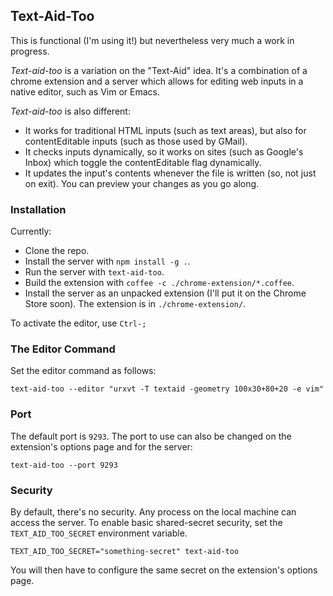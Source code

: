 ## Text-Aid-Too

This is functional (I'm using it!) but nevertheless very much a work in progress.

*Text-aid-too* is a variation on the "Text-Aid" idea.  It's a combination of a
chrome extension and a server which allows for editing web inputs in a native
editor, such as Vim or Emacs.

*Text-aid-too* is also different:
- It works for traditional HTML inputs (such as text areas), but also for
  contentEditable inputs (such as those used by GMail).
- It checks inputs dynamically, so it works on sites (such as Google's Inbox)
  which toggle the contentEditable flag dynamically.
- It updates the input's contents whenever the file is written (so, not just on
  exit).  You can preview your changes as you go along.

### Installation

Currently:
- Clone the repo.
- Install the server with `npm install -g .`.
- Run the server with `text-aid-too`.
- Build the extension with `coffee -c ./chrome-extension/*.coffee`.
- Install the server as an unpacked extension (I'll put it on the Chrome Store
  soon).  The extension is in `./chrome-extension/`.

To activate the editor, use `Ctrl-;`

### The Editor Command

Set the editor command as follows:

```Shell
text-aid-too --editor "urxvt -T textaid -geometry 100x30+80+20 -e vim"
```

### Port

The default port is `9293`.  The port to use can also be changed on the
extension's options page and for the server:

```Shell
text-aid-too --port 9293
```

### Security

By default, there's no security.  Any process on the local machine can access
the server.  To enable basic shared-secret security, set the `TEXT_AID_TOO_SECRET`
environment variable.

```Shell
TEXT_AID_TOO_SECRET="something-secret" text-aid-too
```

You will then have to configure the same secret on the extension's options page.

